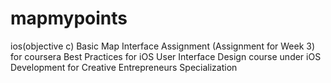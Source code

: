 # mapmypoints
ios(objective c) Basic Map Interface Assignment (Assignment for Week 3) for coursera Best Practices for iOS User Interface Design course under iOS Development for Creative Entrepreneurs Specialization
